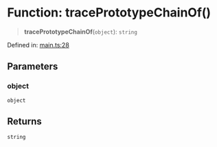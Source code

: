 # Function: tracePrototypeChainOf()

> **tracePrototypeChainOf**(`object`): `string`

Defined in: [main.ts:28](https://github.com/kaibun/appwrite-fn-router/blob/0275a0fc8adea1d069391b7a2abae1fe6d7d692c/src/main.ts#L28)

## Parameters

### object

`object`

## Returns

`string`
